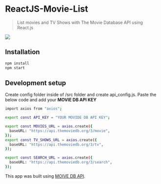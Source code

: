 # ReactJS-Movie-List
> List  movies and TV Shows with The Movie Database API using React.js




![](movies.gif)

## Installation

```sh
npm install
npm start
```
## Development setup

Create config folder inside of /src folder and create api_config.js. Paste the below code and add your **MOVIE DB API KEY**

```sh
import axios from "axios";

export const API_KEY = "YOUR MOVIDE DB API KEY";

export const MOVIES_URL = axios.create({
  baseURL: "https://api.themoviedb.org/3/movie",
});
export const TV_SHOWS_URL = axios.create({
  baseURL: "https://api.themoviedb.org/3/tv",
});

export const SEARCH_URL = axios.create({
  baseURL: "https://api.themoviedb.org/3/search",
});

```
This app was built using [MOIVE DB API](https://developers.themoviedb.org/3/getting-started/introduction).
